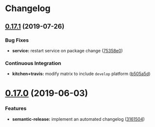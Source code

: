 # Changelog

## [0.17.1](https://github.com/saltstack-formulas/postfix-formula/compare/v0.17.0...v0.17.1) (2019-07-26)


### Bug Fixes

* **service:** restart service on package change ([75358e0](https://github.com/saltstack-formulas/postfix-formula/commit/75358e0))


### Continuous Integration

* **kitchen+travis:** modify matrix to include `develop` platform ([b505a5d](https://github.com/saltstack-formulas/postfix-formula/commit/b505a5d))

# [0.17.0](https://github.com/saltstack-formulas/postfix-formula/compare/v0.16.0...v0.17.0) (2019-06-03)


### Features

* **semantic-release:** implement an automated changelog ([3161504](https://github.com/saltstack-formulas/postfix-formula/commit/3161504))
